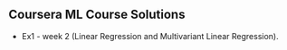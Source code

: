 ## Coursera ML Course Solutions

* Ex1 - week 2 (Linear Regression and Multivariant Linear Regression).



